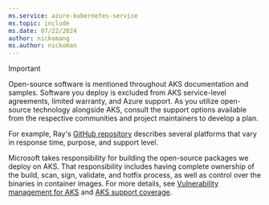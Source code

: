 ```yaml
---
ms.service: azure-kubernetes-service
ms.topic: include
ms.date: 07/22/2024
author: nickomang
ms.author: nickoman
---
```


> [!IMPORTANT]
> Open-source software is mentioned throughout AKS documentation and samples. Software you deploy is excluded from AKS service-level agreements, limited warranty, and Azure support. As you utilize open-source technology alongside AKS, consult the support options available from the respective communities and project maintainers to develop a plan.
>
> For example, Ray's [GitHub repository](https://github.com/ray-project/ray?tab=readme-ov-file#getting-involved) describes several platforms that vary in response time, purpose, and support level.
>
> Microsoft takes responsibility for building the open-source packages we deploy on AKS. That responsibility includes having complete ownership of the build, scan, sign, validate, and hotfix process, as well as control over the binaries in container images. For more details, see [Vulnerability management for AKS](./concepts-vulnerability-management.md#aks-container-images) and [AKS support coverage](/.support-policies#aks-support-coverage).
